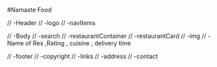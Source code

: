 
#Namaste  Food

// -Header
//   -logo
//   -navItems

//  -Body 
//   -search
//   -restaurantContainer
//      -restaurantCard
 //          -img
   //        -Name of Res ,Rating , cuisine , delivery time


//  -footer
//    -copyright
//    -links
//    -address 
//    -contact